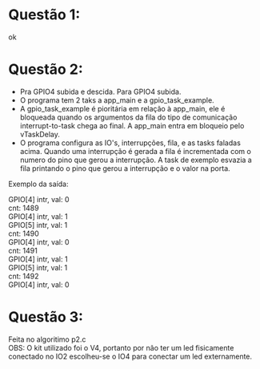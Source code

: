 # Questão 1: 
ok

# Questão 2: 
- Pra GPIO4 subida e descida. Para GPIO4 subida.
- O programa tem 2 taks a app_main e a gpio_task_example.
- A gpio_task_example é pioritária em relação à app_main, ele é bloqueada quando os argumentos da fila do tipo de comunicação interrupt-to-task chega ao final. A app_main entra em bloqueio pelo vTaskDelay.
- O programa configura as IO's, interrupções, fila, e as tasks faladas acima. Quando uma interrupção é gerada a fila é incrementada com o numero do pino que gerou a interrupção. A task de exemplo esvazia a fila printando o pino que gerou a interrupção e o valor na porta.

Exemplo da saída:

GPIO[4] intr, val: 0 <br />
cnt: 1489 <br />
GPIO[4] intr, val: 1 <br />
GPIO[5] intr, val: 1 <br />
cnt: 1490 <br />
GPIO[4] intr, val: 0 <br />
cnt: 1491 <br />
GPIO[4] intr, val: 1 <br />
GPIO[5] intr, val: 1 <br />
cnt: 1492 <br />
GPIO[4] intr, val: 0 <br />

# Questão 3:
Feita no algoritimo p2.c <br />
OBS: O kit utilizado foi o V4, portanto por não ter um led fisicamente conectado no IO2 escolheu-se o IO4 para conectar um led externamente.
